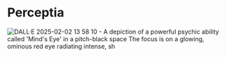 # Perceptia

![DALL·E 2025-02-02 13 58 10 - A depiction of a powerful psychic ability called 'Mind's Eye' in a pitch-black space  The focus is on a glowing, ominous red eye radiating intense, sh](https://github.com/user-attachments/assets/c47a59a8-8196-4ed5-8667-e793ef339d68)
